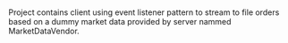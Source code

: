 # 
Project contains client using event listener pattern to stream to file orders based on a dummy market data provided by server nammed MarketDataVendor.
